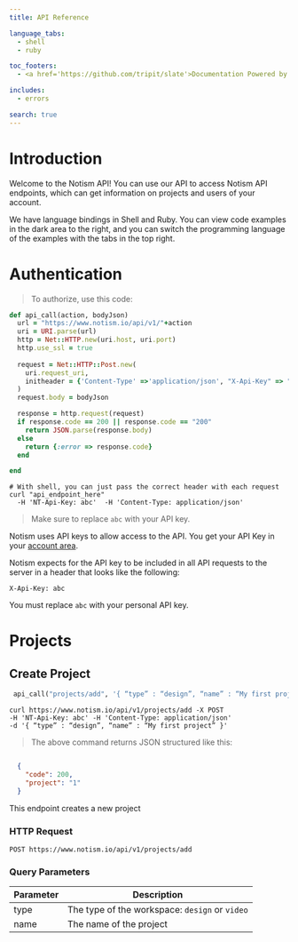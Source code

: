 ```yaml
---
title: API Reference

language_tabs:
  - shell
  - ruby

toc_footers:
  - <a href='https://github.com/tripit/slate'>Documentation Powered by Slate</a>

includes:
  - errors

search: true
---
```


# Introduction

Welcome to the Notism API! You can use our API to access Notism API endpoints, which can get information on projects and users of your account.

We have language bindings in Shell and Ruby. You can view code examples in the dark area to the right, and you can switch the programming language of the examples with the tabs in the top right.


# Authentication

> To authorize, use this code:

```ruby
def api_call(action, bodyJson)
  url = "https://www.notism.io/api/v1/"+action
  uri = URI.parse(url)
  http = Net::HTTP.new(uri.host, uri.port)
  http.use_ssl = true
  
  request = Net::HTTP::Post.new(
    uri.request_uri, 
    initheader = {'Content-Type' =>'application/json', "X-Api-Key" => "abc"}
  )
  request.body = bodyJson

  response = http.request(request)
  if response.code == 200 || response.code == "200"
    return JSON.parse(response.body)
  else
    return {:error => response.code}
  end

end
```

```shell
# With shell, you can just pass the correct header with each request
curl "api_endpoint_here"
  -H 'NT-Api-Key: abc'  -H 'Content-Type: application/json'
```

> Make sure to replace `abc` with your API key.

Notism uses API keys to allow access to the API. You get your API Key in your [account area](https://www.notism.io/account).

Notism expects for the API key to be included in all API requests to the server in a header that looks like the following:

`X-Api-Key: abc`

<aside class="notice">
You must replace <code>abc</code> with your personal API key.
</aside>

# Projects

## Create Project

```ruby
 api_call("projects/add", '{ “type” : “design”, “name” : “My first project” }')
```


```shell
curl https://www.notism.io/api/v1/projects/add -X POST 
-H 'NT-Api-Key: abc' -H 'Content-Type: application/json' 
-d '{ “type” : “design”, “name” : “My first project” }'

```

> The above command returns JSON structured like this:

```json

  {
    "code": 200,
    "project": "1"
  }

```

This endpoint creates a new project

### HTTP Request

`POST https://www.notism.io/api/v1/projects/add`

### Query Parameters

Parameter | Description
--------- | -----------
type | The type of the workspace: <code>design</code> or <code>video</code>
name | The name of the project



